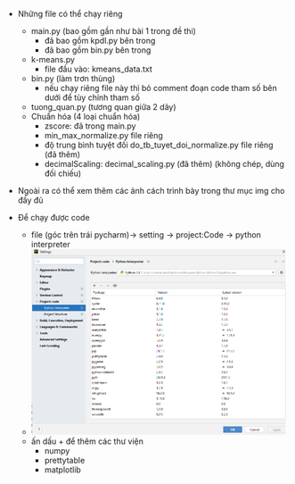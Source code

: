  - Những file có thể chạy riêng
    + main.py (bao gồm gần như bài  1 trong đề thi)
      + đã bao gồm kpdl.py bên trong
      + đã bao gồm bin.py bên trong
    + k-means.py
      + file đầu vào: kmeans_data.txt
    + bin.py (làm trơn thùng)
      + nếu chạy riêng file này thì bỏ  comment  đoạn code tham số bên dưới để tùy chỉnh tham số
    + tuong_quan.py (tương quan giữa 2 dãy)
    + Chuẩn hóa (4 loại chuẩn hóa)
      + zscore: đã trong main.py
      + min_max_normalize.py file riêng
      + độ trung bình tuyệt đối do_tb_tuyet_doi_normalize.py file riêng (đã thêm)
      + decimalScaling: decimal_scaling.py (đã thêm) (không chép, dùng đối chiếu)
 - Ngoài ra có thể xem thêm các ảnh cách trình bày trong thư mục img cho đầy đủ

 - Để chạy được code
   - file (góc trên trái pycharm)-> setting -> project:Code -> python interpreter
   - ![img.png](img.png)
   - ấn dấu + để thêm các thư viện
     - numpy
     - prettytable
     - matplotlib